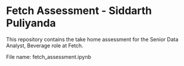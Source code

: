 # Fetch Assessment - Siddarth Puliyanda

This repository contains the take home assessment for the Senior Data Analyst, Beverage role at Fetch.

File name: fetch_assessment.ipynb
